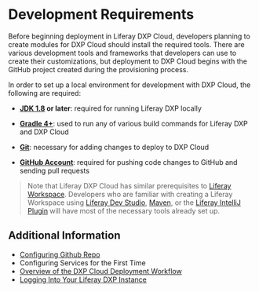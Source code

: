 # Development Requirements

Before beginning deployment in Liferay DXP Cloud, developers planning to create modules for DXP Cloud should install the required tools. There are various development tools and frameworks that developers can use to create their customizations, but deployment to DXP Cloud begins with the GitHub project created during the provisioning process.

In order to set up a local environment for development with DXP Cloud, the following are required:

* **[JDK 1.8](http://www.oracle.com/technetwork/java/javase/downloads/index.html) or later**: required for running Liferay DXP locally

* **[Gradle 4+](http://www.gradle.org/downloads)**: used to run any of various build commands for Liferay DXP and DXP Cloud

* **[Git](https://git-scm.com/)**: necessary for adding changes to deploy to DXP Cloud

* **[GitHub Account](https://github.com/)**: required for pushing code changes to GitHub and sending pull requests

> Note that Liferay DXP Cloud has similar prerequisites to [Liferay Workspace](https://help.liferay.com/hc/en-us/articles/360029147471-Liferay-Workspace). Developers who are familiar with creating a Liferay Workspace using [Liferay Dev Studio](https://customer.liferay.com/downloads?p_p_id=com_liferay_osb_customer_downloads_display_web_DownloadsDisplayPortlet&_com_liferay_osb_customer_downloads_display_web_DownloadsDisplayPortlet_productAssetCategoryId=118191007&_com_liferay_osb_customer_downloads_display_web_DownloadsDisplayPortlet_fileTypeAssetCategoryId=118191038), [Maven](https://help.liferay.com/hc/en-us/articles/360017885592-Maven-Workspace), or the [Liferay IntelliJ Plugin](https://plugins.jetbrains.com/plugin/10739-liferay-intellij-plugin) will have most of the necessary tools already set up.

## Additional Information

* [Configuring Github Repo](../getting-started/configuring-your-github-repository.md)
* Configuring Services for the First Time
* [Overview of the DXP Cloud Deployment Workflow](../getting-started/overview-of-the-dxp-cloud-deployment-workflow.md)
* [Logging Into Your Liferay DXP Instance](../getting-started/logging-into-your-liferay-dxp-instance.md)
